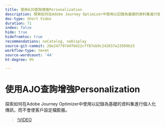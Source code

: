 ```yaml
---
title: 使用AJO查詢增強Personalization
description: 探索如何在Adobe Journey Optimizer中使用以記錄為基礎的資料集進行個人化傳訊，而不會使客戶設定檔膨脹。
doc-type: Short Video
duration: 71
index: false
hide: true
hidefromtoc: true
recommendations: noCatalog, noDisplay
source-git-commit: 28e2477974df6d22cff87eb9c242657e23569b15
workflow-type: tm+mt
source-wordcount: '44'
ht-degree: 0%

---
```



# 使用AJO查詢增強Personalization

探索如何在Adobe Journey Optimizer中使用以記錄為基礎的資料集進行個人化傳訊，而不會使客戶設定檔膨脹。

<!-- 62_S522_3442522_70_enhancing-personalization-with-ajo-lookups -->
>[!VIDEO](https://video.tv.adobe.com/v/3460342/?learn=on&enablevpops=true&captions=chi_hant)
